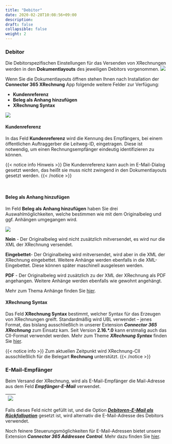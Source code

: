 ```yaml
---
title: "Debitor"
date: 2020-02-28T10:08:56+09:00
description: 
draft: false
collapsible: false
weight: 2
---
```

### Debitor


Die Debitorspezifischen Einstellungen für das Versenden von XRechnungen werden in den **Dokumentlayouts** des jeweiligen Debitors vorgenommen.
![](images/XRechnung/XRechnungScreenshot1.png)

Wenn Sie die Dokumentlayouts öffnen stehen Ihnen nach Installation der **Connector 365 XRechnung** App folgende weitere Felder zur Verfügung:
- **Kundenreferenz**
- **Beleg als Anhang hinzufügen**
- **XRechnung Syntax**

![](images/apps/XRechnung/de/xr-doc-layout.png)

#### Kundenreferenz

In das Feld **Kundenreferenz** wird die Kennung des Empfängers, bei einem öffentlichen Auftraggerber die Leitweg-ID, eingetragen. Diese ist notwendig, um einen Rechnungsempfänger eindeutig identifizieren zu können.

{{< notice info Hinweis >}}
Die Kundenreferenz kann auch im E-Mail-Dialog gesetzt werden, das heißt sie muss nicht zwingend in den Dokumentlayouts gesetzt werden.
{{< /notice >}}

<br>

#### Beleg als Anhang hinzufügen

Im Feld **Beleg als Anhang hinzufügen** haben Sie drei Auswahlmöglichkeiten, welche bestimmen wie mit dem Originalbeleg und ggf. Anhängen umgegangen wird.

![](images/XRechnung/xrechnungbeleganhang.PNG)

**Nein** - Der Originalbeleg wird nicht zusätzlich mitversendet, es wird nur die XML der XRechnung versendet.

**Eingebettet**- Der Originalbeleg wird mitversendet, wird aber in die XML der XRechnung eingebettet. Weitere Anhänge werden ebenfalls in die XML-Eingebettet. Diese können später maschinell ausgelesen werden.

**PDF** - Der Originalbeleg wird zusätzlich zu der XML der XRechnung als PDF angehangen. Weitere Anhänge werden ebenfalls wie gewohnt angehängt.

Mehr zum Thema Anhänge finden Sie [hier](de-de/apps/xrechnung/working-with-xrechnung/attachments).

#### XRechnung Syntax

Das Feld **XRechnung Syntax** bestimmt, welcher Syntax für das Erzeugen von XRechnungen greift.
Standardmäßig wird UBL verwendet – jenes Format, 
das bislang ausschließlich in unserer Extension ***Connector 365 XRechnung*** zum Einsatz kam. 
Seit Version **2.16.*.0** kann erstmalig auch das CII-Format verwendet werden.
Mehr zum Theme ***XRechnung Syntax*** finden Sie [hier](de-de/apps/xrechnung/first-steps/setup/base-setup#xrechnung-syntax).

{{< notice info >}}
Zum aktuellen Zeitpunkt wird XRechnung-CII ausschließlich für die Belegart **Rechnung** unterstützt.
{{< /notice >}}

### E-Mail-Empfänger

Beim Versand der XRechnung, wird als E-Mail-Empfänger die Mail-Adresse aus dem Feld ***Empfänger-E-Mail*** verwendet.

|![](images/apps/XRechnung/de/xr-cust-rep-selection-sent-to.png)|
|-|

Falls dieses Feld nicht gefüllt ist, und die Option [***Debitoren-E-Mail als Rückfalloption***](de-de/apps/xrechnung/first-steps/setup/base-setup) gesetzt ist, wird alternativ die E-Mail-Adresse des Debitors verwendet.

Noch feinere Steuerungsmöglichkeiten für E-Mail-Adressen bietet unsere Extension ***Connector 365 Addressee Control***. Mehr dazu finden Sie [hier](de-de/apps/addressee-control).